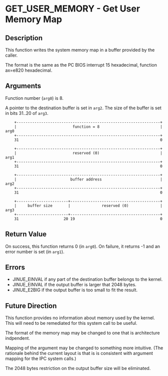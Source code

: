 # GET_USER_MEMORY - Get User Memory Map

## Description

This function writes the system memory map in a buffer provided by the caller.

The format is the same as the PC BIOS interrupt 15 hexadecimal, function ax=e820
hexadecimal.

## Arguments

Function number (`arg0`) is 8.

A pointer to the destination buffer is set in `arg2`. The size of the buffer is
set in bits 31..20 of `arg3`.

```
    +----------------------------------------------------------------+
    |                         function = 8                           |  arg0
    +----------------------------------------------------------------+
    31                                                               0
    
    +----------------------------------------------------------------+
    |                         reserved (0)                           |  arg1
    +----------------------------------------------------------------+
    31                                                               0

    +----------------------------------------------------------------+
    |                        buffer address                          |  arg2
    +----------------------------------------------------------------+
    31                                                               0

    +-----------------------+----------------------------------------+
    |     buffer size       |              reserved (0)              |  arg3
    +-----------------------+----------------------------------------+
    31                    20 19                                      0
```

## Return Value

On success, this function returns 0 (in `arg0`). On failure, it returns -1 and
an error number is set (in `arg1`).

## Errors

* JINUE_EINVAL if any part of the destination buffer belongs to the kernel.
* JINUE_EINVAL if the output buffer is larger that 2048 bytes.
* JINUE_E2BIG if the output buffer is too small to fit the result.

## Future Direction

This function provides no information about memory used by the kernel. This will
need to be remediated for this system call to be useful.

The format of the memory map may be changed to one that is architecture
indpendent.

Mapping of the argument may be changed to something more intuitive. (The
rationale behind the current layout is that is is consistent with argument
mapping for the IPC system calls.)

The 2048 bytes restriction on the output buffer size will be eliminated.
